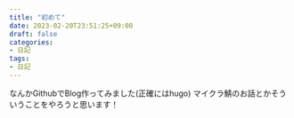 ```yaml
---
title: "初めて"
date: 2023-02-20T23:51:25+09:00
draft: false
categories:
- 日記
tags:
- 日記
---
```

なんかGithubでBlog作ってみました(正確にはhugo)
マイクラ鯖のお話とかそういうことをやろうと思います！


